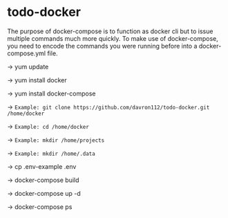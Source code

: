 # todo-docker

The purpose of docker-compose is to function as docker cli but to issue multiple commands much more quickly. To make use of docker-compose, you need to encode the commands you were running before into a docker-compose.yml file.
   
   -> yum update

   -> yum install docker

   -> yum install docker-compose

   -> `Example: git clone https://github.com/davron112/todo-docker.git /home/docker`

   -> `Example: cd /home/docker`
   
   -> `Example: mkdir /home/projects`
   
   -> `Example: mkdir /home/.data`

   -> cp .env-example .env

   -> docker-compose build

   -> docker-compose up -d

   -> docker-compose ps
